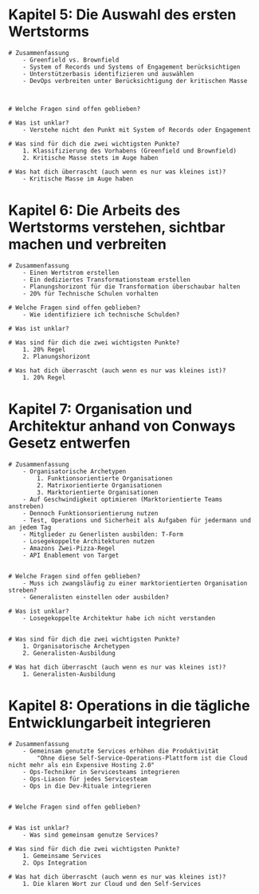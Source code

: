 # Kapitel 5: Die Auswahl des ersten Wertstorms


	# Zusammenfassung
		- Greenfield vs. Brownfield
		- System of Records und Systems of Engagement berücksichtigen
		- Unterstützerbasis identifizieren und auswählen
		- DevOps verbreiten unter Berücksichtigung der kritischen Masse


		
	# Welche Fragen sind offen geblieben?
			
	# Was ist unklar?
		- Verstehe nicht den Punkt mit System of Records oder Engagement
		
	# Was sind für dich die zwei wichtigsten Punkte?
		1. Klassifizierung des Vorhabens (Greenfield und Brownfield)
		2. Kritische Masse stets im Auge haben
		
	# Was hat dich überrascht (auch wenn es nur was kleines ist)?
		- Kritische Masse im Auge haben

# Kapitel 6: Die Arbeits des Wertstorms verstehen, sichtbar machen und verbreiten

	# Zusammenfassung
		- Einen Wertstrom erstellen
		- Ein dediziertes Transformationsteam erstellen
		- Planungshorizont für die Transformation überschaubar halten
		- 20% für Technische Schulen vorhalten
			
	# Welche Fragen sind offen geblieben?
		- Wie identifiziere ich technische Schulden?
		
	# Was ist unklar?
	
	# Was sind für dich die zwei wichtigsten Punkte?
		1. 20% Regel
		2. Planungshorizont

	# Was hat dich überrascht (auch wenn es nur was kleines ist)?
		1. 20% Regel


# Kapitel 7: Organisation und Architektur anhand von Conways Gesetz entwerfen

	# Zusammenfassung
		- Organisatorische Archetypen
			1. Funktionsorientierte Organisationen
			2. Matrixorientierte Organisationen
			3. Marktorientierte Organisationen 
		- Auf Geschwindigkeit optimieren (Marktorientierte Teams anstreben)
		- Dennoch Funktionsorientierung nutzen
		- Test, Operations und Sicherheit als Aufgaben für jedermann und an jedem Tag
		- Mitglieder zu Generlisten ausbilden: T-Form
		- Losegekoppelte Architekturen nutzen 
		- Amazons Zwei-Pizza-Regel 
		- API Enablement von Target

			
	# Welche Fragen sind offen geblieben?
		- Muss ich zwangsläufig zu einer marktorientierten Organisation streben?
		- Generalisten einstellen oder ausbilden?
		
	# Was ist unklar?
		- Losegekoppelte Architektur habe ich nicht verstanden

	
	# Was sind für dich die zwei wichtigsten Punkte?
		1. Organisatorische Archetypen
		2. Generalisten-Ausbildung

	# Was hat dich überrascht (auch wenn es nur was kleines ist)?
		1. Generalisten-Ausbildung


# Kapitel 8: Operations in die tägliche Entwicklungarbeit integrieren

	# Zusammenfassung
		- Gemeinsam genutzte Services erhöhen die Produktivität
			"Ohne diese Self-Service-Operations-Plattform ist die Cloud nicht mehr als ein Expensive Hosting 2.0"
		- Ops-Techniker in Servicesteams integrieren
		- Ops-Liason für jedes Servicesteam
		- Ops in die Dev-Rituale integrieren

			
	# Welche Fragen sind offen geblieben?
		
		
	# Was ist unklar?
		- Was sind gemeinsam genutze Services?
	
	# Was sind für dich die zwei wichtigsten Punkte?
		1. Gemeinsame Services
		2. Ops Integration

	# Was hat dich überrascht (auch wenn es nur was kleines ist)?
		1. Die klaren Wort zur Cloud und den Self-Services 